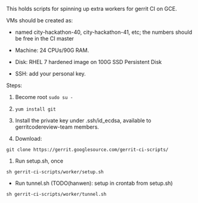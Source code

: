 This holds scripts for spinning up extra workers for gerrit CI on GCE.

VMs should be created as:

 * named city-hackathon-40, city-hackathon-41, etc; the numbers should
   be free in the CI master
 
 * Machine: 24 CPUs/90G RAM.
 
 * Disk: RHEL 7 hardened image on 100G SSD Persistent Disk

 * SSH: add your personal key.


Steps:

1. Become root `sudo su -`

1. `yum install git`

1. Install the private key under .ssh/id_ecdsa, available to gerritcodereview-team members.

1. Download:

```
git clone https://gerrit.googlesource.com/gerrit-ci-scripts/
```

1. Run setup.sh, once

```
sh gerrit-ci-scripts/worker/setup.sh
```

* Run tunnel.sh (TODO(hanwen): setup in crontab from setup.sh)

```
sh gerrit-ci-scripts/worker/tunnel.sh 
```

